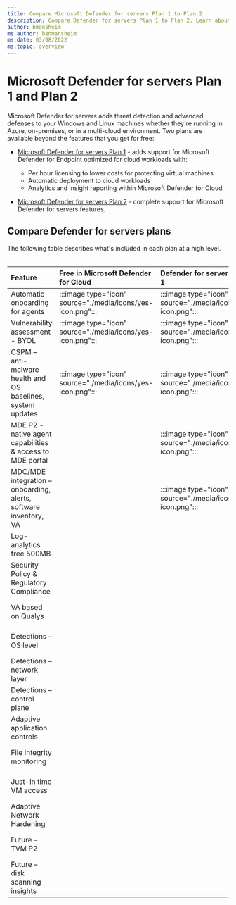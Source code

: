 ```yaml
---
title: Compare Microsoft Defender for servers Plan 1 to Plan 2
description: Compare Defender for servers Plan 1 to Plan 2. Learn about the differences between the plans and select the plan that suits your organization's needs.
author: bmansheim
ms.author: benmansheim
ms.date: 03/08/2022
ms.topic: overview
---
```


# Microsoft Defender for servers Plan 1 and Plan 2

Microsoft Defender for servers adds threat detection and advanced defenses to your Windows and Linux machines whether they're running in Azure, on-premises, or in a multi-cloud environment. Two plans are available beyond the features that you get for free:

- [Microsoft Defender for servers Plan 1](defender-for-servers-introduction.md#defender-for-servers-plan-1-for-microsoft-defender-for-endpoint) - adds support for Microsoft Defender for Endpoint optimized for cloud workloads with:
    - Per hour licensing to lower costs for protecting virtual machines
    - Automatic deployment to cloud workloads
    - Analytics and insight reporting within Microsoft Defender for Cloud

- [Microsoft Defender for servers Plan 2](defender-for-servers-introduction.md) - complete support for Microsoft Defender for servers features.

## Compare Defender for servers plans

The following table describes what's included in each plan at a high level. <br/><br/>

| Feature | Free in Microsoft Defender for Cloud | Defender for servers Plan 1 | Defender for servers Plan 2 |
|:---|:---|:---|:---|
| Automatic onboarding for agents | :::image type="icon" source="./media/icons/yes-icon.png"::: | :::image type="icon" source="./media/icons/yes-icon.png"::: | :::image type="icon" source="./media/icons/yes-icon.png"::: |
| Vulnerability assessment - BYOL | :::image type="icon" source="./media/icons/yes-icon.png"::: | :::image type="icon" source="./media/icons/yes-icon.png"::: | :::image type="icon" source="./media/icons/yes-icon.png"::: |
| CSPM – anti-malware health and OS baselines, system updates | :::image type="icon" source="./media/icons/yes-icon.png"::: | :::image type="icon" source="./media/icons/yes-icon.png"::: | :::image type="icon" source="./media/icons/yes-icon.png"::: |
| MDE P2 - native agent capabilities & access to MDE portal | | :::image type="icon" source="./media/icons/yes-icon.png"::: | :::image type="icon" source="./media/icons/yes-icon.png"::: |
| MDC/MDE integration – onboarding, alerts, software inventory, VA | | :::image type="icon" source="./media/icons/yes-icon.png"::: | :::image type="icon" source="./media/icons/yes-icon.png"::: |
| Log-analytics free 500MB | | | :::image type="icon" source="./media/icons/yes-icon.png"::: |
| Security Policy & Regulatory Compliance | | | :::image type="icon" source="./media/icons/yes-icon.png"::: |
| VA based on Qualys | | | :::image type="icon" source="./media/icons/yes-icon.png"::: |
| Detections – OS level | | | :::image type="icon" source="./media/icons/yes-icon.png"::: |
| Detections – network layer | | | :::image type="icon" source="./media/icons/yes-icon.png"::: |
| Detections – control plane | | | :::image type="icon" source="./media/icons/yes-icon.png"::: |
| Adaptive application controls | | | :::image type="icon" source="./media/icons/yes-icon.png"::: |
| File integrity monitoring | | | :::image type="icon" source="./media/icons/yes-icon.png"::: |
| Just-in time VM access | | | :::image type="icon" source="./media/icons/yes-icon.png"::: |
| Adaptive Network Hardening | | | :::image type="icon" source="./media/icons/yes-icon.png"::: |
| Future – TVM P2 | | | :::image type="icon" source="./media/icons/yes-icon.png"::: |
| Future – disk scanning insights | | | :::image type="icon" source="./media/icons/yes-icon.png"::: |